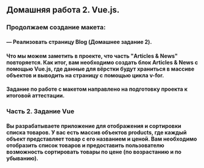## Домашняя работа 2. Vue.js.

### Продолжаем создание макета:

#### — Реализовать страницу Blog (Домашнее задание 2).

#### Что мы можем заметить в проекте, что часть "Articles & News" повторяется. Как итог, вам необходимо создать блок Articles & News с помощью Vue.js, где данные для вёрстки будут храниться в массиве объектов и выводить на страницу с помощью цикла v-for.

#### Задание по работе с макетом направлено на подготовку проекта к итоговой аттестации.

### Часть 2. Задание Vue

#### Вы разрабатываете приложение для отображения и сортировки списка товаров. У вас есть массив объектов products, где каждый объект представляет товар с его названием и ценой. Вам необходимо отобразить список товаров и предоставить пользователю возможность сортировать товары по цене (по возрастанию и по убыванию).
